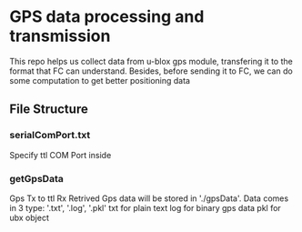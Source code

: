 # GPS data processing and transmission
This repo helps us collect data from u-blox gps module,
transfering it to the format that FC can understand.
Besides, before sending it to FC, we can do some computation
to get better positioning data
## File Structure
### serialComPort.txt
Specify ttl COM Port inside
### getGpsData
Gps Tx to ttl Rx
Retrived Gps data will be stored in './gpsData'.
Data comes in 3 type:
'.txt', '.log', '.pkl'
txt for plain text
log for binary gps data
pkl for ubx object
